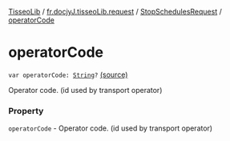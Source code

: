 [TisseoLib](../../index.md) / [fr.docjyJ.tisseoLib.request](../index.md) / [StopSchedulesRequest](index.md) / [operatorCode](./operator-code.md)

# operatorCode

`var operatorCode: `[`String`](https://kotlinlang.org/api/latest/jvm/stdlib/kotlin/-string/index.html)`?` [(source)](https://github.com/docjyj/tisseoLib/tree/master/src/main/kotlin/fr/docjyJ/tisseoLib/request/StopSchedulesRequest.kt#L35)

Operator code. (id used by transport operator)

### Property

`operatorCode` - Operator code. (id used by transport operator)